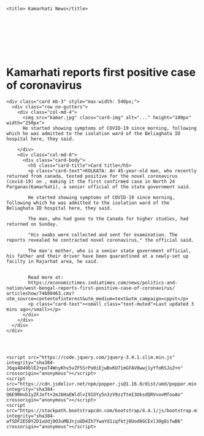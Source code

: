 <!DOCTYPE html>
<html>
<head>
	<link rel="stylesheet" href="https://stackpath.bootstrapcdn.com/bootstrap/4.4.1/css/bootstrap.min.css" integrity="sha384-Vkoo8x4CGsO3+Hhxv8T/Q5PaXtkKtu6ug5TOeNV6gBiFeWPGFN9MuhOf23Q9Ifjh" crossorigin="anonymous">
	<link rel="stylesheet" type="text/css" href="kamar.css">
	<meta charset="utf-8">
	<meta name="viewport" content="width=device-width, initial-scale=1, shrink-to-fit=no">

	<title> Kamarhati News</title>
</head>
<body>
	<script async src="//pagead2.googlesyndication.com/pagead/js/adsbygoogle.js"></script>
        <!-- Homepage Leaderboard -->
        <ins class="adsbygoogle"
            style="display:inline-block;width:728px;height:90px"
            data-ad-client="ca-pub-1234567890123456"
            data-ad-slot="1234567890"></ins>
        <script>
            (adsbygoogle = window.adsbygoogle || []).push({});
        </script>
	<h1> Kamarhati reports first positive case of coronavirus</h1>





	<div class="card mb-3" style="max-width: 540px;">
	  <div class="row no-gutters">
	    <div class="col-md-4">
	      <img src="kamar.jpg" class="card-img" alt="..." height="100px" width="250px">
	      He started showing symptoms of COVID-19 since morning, following which he was admitted to the isolation ward of the Beliaghata ID hospital here, they said.

	    </div>
	    <div class="col-md-8">
	      <div class="card-body">
	        <h5 class="card-title">Card title</h5>
	        <p class="card-text">KOLKATA: An 45-year-old man, who recently returned from canada, tested positive for the novel coronavirus (covid-19) on , making it the first confirmed case in North 24 Parganas(Kamarhati), a senior official of the state government said.

			He started showing symptoms of COVID-19 since morning, following which he was admitted to the isolation ward of the Beliaghata ID hospital here, they said.

			The man, who had gone to the Canada for higher studies, had returned on Sunday.

			"His swabs were collected and sent for examination. The reports revealed he contracted novel coronavirus," the official said.

			The man's mother, who is a senior state government official, his father and their driver have been quarantined at a newly-set up facilty in Rajarhat area, he said.


			Read more at:
			https://economictimes.indiatimes.com/news/politics-and-nation/west-bengal-reports-first-positive-case-of-coronavirus/	articleshow/74680463.cms?utm_source=contentofinterest&utm_medium=text&utm_campaign=cppst</p>
	        <p class="card-text"><small class="text-muted">Last updated 3 mins ago</small></p>
	      </div>
	    </div>
	  </div>
	</div>




	<script src="https://code.jquery.com/jquery-3.4.1.slim.min.js" integrity="sha384-J6qa4849blE2+poT4WnyKhv5vZF5SrPo0iEjwBvKU7imGFAV0wwj1yYfoRSJoZ+n" crossorigin="anonymous"></script>
	<script src="https://cdn.jsdelivr.net/npm/popper.js@1.16.0/dist/umd/popper.min.js" integrity="sha384-Q6E9RHvbIyZFJoft+2mJbHaEWldlvI9IOYy5n3zV9zzTtmI3UksdQRVvoxMfooAo" crossorigin="anonymous"></script>
	<script src="https://stackpath.bootstrapcdn.com/bootstrap/4.4.1/js/bootstrap.min.js" integrity="sha384-wfSDF2E50Y2D1uUdj0O3uMBJnjuUD4Ih7YwaYd1iqfktj0Uod8GCExl3Og8ifwB6" crossorigin="anonymous"></script>

	

</body>
</html>

